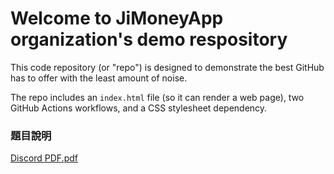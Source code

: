 # Welcome to JiMoneyApp organization's demo respository
This code repository (or "repo") is designed to demonstrate the best GitHub has to offer with the least amount of noise.

The repo includes an `index.html` file (so it can render a web page), two GitHub Actions workflows, and a CSS stylesheet dependency.


### 題目說明
[Discord PDF.pdf](https://github.com/JiMoneyApp/demo-repository/files/15285497/Discord.PDF.pdf)


